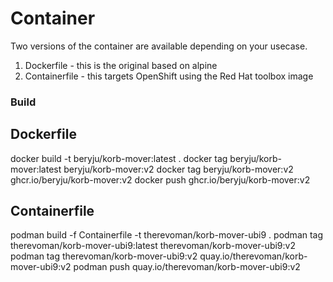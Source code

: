 # Container

Two versions of the container are available depending on your usecase.
1) Dockerfile - this is the original based on alpine
2) Containerfile - this targets OpenShift using the Red Hat toolbox image

### Build
## Dockerfile
docker build  -t beryju/korb-mover:latest .
docker tag beryju/korb-mover:latest beryju/korb-mover:v2
docker tag beryju/korb-mover:v2 ghcr.io/beryju/korb-mover:v2
docker push ghcr.io/beryju/korb-mover:v2

## Containerfile
podman build -f Containerfile -t therevoman/korb-mover-ubi9 .
podman tag therevoman/korb-mover-ubi9:latest therevoman/korb-mover-ubi9:v2
podman tag therevoman/korb-mover-ubi9:v2 quay.io/therevoman/korb-mover-ubi9:v2
podman push quay.io/therevoman/korb-mover-ubi9:v2
